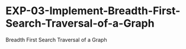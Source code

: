 # EXP-03-Implement-Breadth-First-Search-Traversal-of-a-Graph
Breadth First Search Traversal of a Graph
